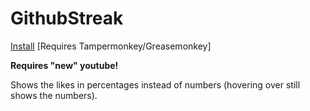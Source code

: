 # GithubStreak

<a href="https://github.com/NoahvdAa/UserScripts/raw/master/YoutubePercentages/youtubepercentages.user.js" target="_blank">Install</a> [Requires Tampermonkey/Greasemonkey]

**Requires "new" youtube!**

Shows the likes in percentages instead of numbers (hovering over still shows the numbers).

